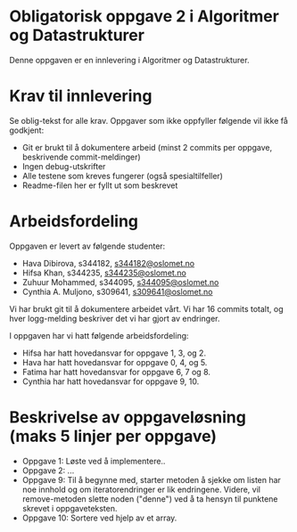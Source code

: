 # Obligatorisk oppgave 2 i Algoritmer og Datastrukturer

Denne oppgaven er en innlevering i Algoritmer og Datastrukturer. 

# Krav til innlevering

Se oblig-tekst for alle krav. Oppgaver som ikke oppfyller følgende vil ikke få godkjent:

* Git er brukt til å dokumentere arbeid (minst 2 commits per oppgave, beskrivende commit-meldinger)	
* Ingen debug-utskrifter
* Alle testene som kreves fungerer (også spesialtilfeller)
* Readme-filen her er fyllt ut som beskrevet

# Arbeidsfordeling

Oppgaven er levert av følgende studenter:
* Hava Dibirova, s344182, s344182@oslomet.no
* Hifsa Khan, s344235, s344235@oslomet.no
* Zuhuur Mohammed, s344095, s344095@oslomet.no
* Cynthia A. Muljono, s309641, s309641@oslomet.no

Vi har brukt git til å dokumentere arbeidet vårt. Vi har 16 commits totalt, og hver logg-melding beskriver det vi har gjort av endringer.

I oppgaven har vi hatt følgende arbeidsfordeling:
* Hifsa har hatt hovedansvar for oppgave 1, 3, og 2. 
* Hava har hatt hovedansvar for oppgave 0, 4, og 5. 
* Fatima har hatt hovedansvar for oppgave 6, 7 og 8. 
* Cynthia har hatt hovedansvar for oppgave 9, 10. 

# Beskrivelse av oppgaveløsning (maks 5 linjer per oppgave)

* Oppgave 1: Løste ved å implementere..
* Oppgave 2: ...
* Oppgave 9: Til å begynne med, starter metoden å sjekke om listen har noe innhold og om iteratorendringer er lik endringene.
Videre, vil remove-metoden slette noden ("denne") ved å ta hensyn til punktene skrevet i oppgaveteksten. 
* Oppgave 10: Sortere ved hjelp av et array. 
